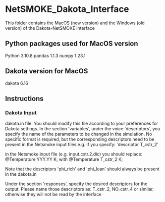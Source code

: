 # NetSMOKE_Dakota_Interface
This folder contains the MacOS (new version) and the Windows (old version) of the Dakota-NetSMOKE interface

## Python packages used for MacOS version
Python 3.10.8
pandas 1.1.3
numpy 1.23.1

## Dakota version for MacOS
dakota 6.16

## Instructions
### Dakota Input
dakota.in file: You should modify this file according to your preferences for Dakota settings.
In the section 'variables', under the voice 'descriptors', you specify the name of the parameters to be changed in the simulation.
No specific format is required, but the corresponding descriptors need to be present in the Netsmoke input files
e.g. if you specify:
'descriptor T_cstr_2'

in the Netsmoke input file (e.g. input.cstr.2.dic) you should replace:
@Temperature YYY.YY K; with
@Temperature T_cstr_2 K;

Note that the descriptors 'phi_rich' and 'phi_lean' should always be present in the dakota.in

Under the section 'responses', specify the desired descriptors for the output.
Please name those descriptors as:
T_cstr_2, NO_cstr_4 or similar, otherwise they will not be read by the interface



